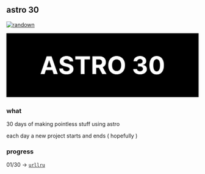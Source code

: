 ## astro 30

[![randown](https://aqclf.xyz/randown/randown.svg)](https://aqclf.xyz/randown?username=aquaticcalf&reponame=astro30)

![astro30](astro30.png)

### what

30 days of making pointless stuff using astro

each day a new project starts and ends ( hopefully )

### progress

01/30 -> [`urllru`](https://github.com/aquaticcalf/urllru)